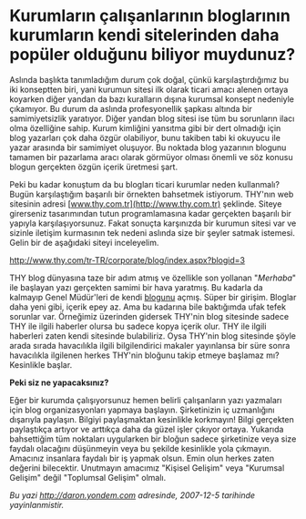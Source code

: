 # Kurumların çalışanlarının bloglarının kurumların kendi sitelerinden daha popüler olduğunu biliyor muydunuz?
Aslında başlıkta tanımladığım durum çok doğal, çünkü karşılaştırdığımız
bu iki konseptten biri, yani kurumun sitesi ilk olarak ticari amacı
alenen ortaya koyarken diğer yandan da bazı kuralların dışına kurumsal
konsept nedeniyle çıkamıyor. Bu durum da aslında profesyonellik şapkası
altında bir samimiyetsizlik yaratıyor. Diğer yandan blog sitesi ise tüm
bu sorunların ilacı olma özelliğine sahip. Kurum kimliğini yansıtma gibi
bir dert olmadığı için blog yazarları çok daha özgür olabiliyor, bunu
takiben tabi ki okuyucu ile yazar arasında bir samimiyet oluşuyor. Bu
noktada blog yazarının blogunu tamamen bir pazarlama aracı olarak
görmüyor olması önemli ve söz konusu blogun gerçekten özgün içerik
üretmesi şart.

Peki bu kadar konuştum da bu blogları ticari kurumlar neden kullanmalı?
Bugün karşılaştığım başarılı bir örnekten bahsetmek istiyorum. THY'nın
web sitesinin adresi [www.thy.com.tr](http://www.thy.com.tr) şeklinde.
Siteye girerseniz tasarımından tutun programlamasına kadar gerçekten
başarılı bir yapıyla karşılaşıyorsunuz. Fakat sonuçta karşınızda bir
kurumun sitesi var ve sizinle iletişim kurmasının tek nedeni aslında
size bir şeyler satmak istemesi. Gelin bir de aşağıdaki siteyi
inceleyelim.

<http://www.thy.com/tr-TR/corporate/blog/index.aspx?blogid=3>

THY blog dünyasına taze bir adım atmış ve özellikle son yollanan
"*Merhaba*" ile başlayan yazı gerçekten samimi bir hava yaratmış. Bu
kadarla da kalmayıp Genel Müdür'leri de kendi
[blogunu](http://www.thy.com/tr-TR/corporate/blog/index.aspx?blogid=2)
açmış. Süper bir girişim. Bloglar daha yeni gibi, içerik epey az. Ama bu
kadarına bile baktığımda ufak tefek sorunlar var. Örneğimiz üzerinden
gidersek THY'nin blog sitesinde sadece THY ile ilgili haberler olursa bu
sadece kopya içerik olur. THY ile ilgili haberleri zaten kendi sitesinde
bulabiliriz. Oysa THY'nin blog sitesinde şöyle arada sırada havacılıkla
ilgili bilgilendirici makaler yayınlansa bir süre sonra havacılıkla
ilgilenen herkes THY'nin bloğunu takip etmeye başlamaz mı? Kesinlikle
başlar.

**Peki siz ne yapacaksınız?**

Eğer bir kurumda çalışıyorsunuz hemen belirli çalışanların yazı
yazmaları için blog organizasyonları yapmaya başlayın. Şirketinizin iç
uzmanlığını dışarıyla paylaşın. Bilgiyi paylaşmaktan kesinlikle
korkmayın! Bilgi gerçekten paylaştıkça artıyor ve arttıkça daha da güzel
işler çıkıyor ortaya. Yukarıda bahsettiğim tüm noktaları uygularken bir
bloğun sadece şirketinize veya size faydalı olacağını düşünmeyin veya bu
şekilde kesinlikle yola çıkmayın. Amacınız insanlara faydalı bir iş
yapmak olsun. Emin olun herkes zaten değerini bilecektir. Unutmayın
amacımız "Kişisel Gelişim" veya "Kurumsal Gelişim" değil "Toplumsal
Gelişim" olmalı.



*Bu yazi http://daron.yondem.com adresinde, 2007-12-5 tarihinde yayinlanmistir.*
